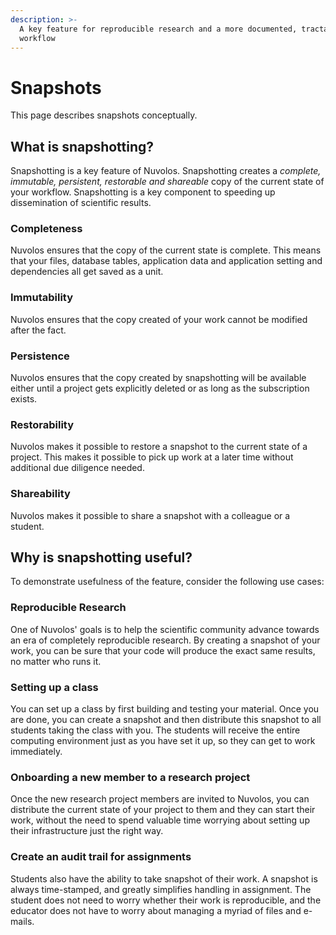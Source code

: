 ```yaml
---
description: >-
  A key feature for reproducible research and a more documented, tractable
  workflow
---
```


# Snapshots

This page describes snapshots conceptually. 

## What is snapshotting?

Snapshotting is a key feature of Nuvolos. Snapshotting creates a _complete, immutable, persistent, restorable and shareable_ copy of the current state of your workflow. Snapshotting is a key component to speeding up dissemination of scientific results.

### Completeness

Nuvolos ensures that the copy of the current state is complete. This means that your files, database tables, application data and application setting and dependencies all get saved as a unit.

### Immutability

Nuvolos ensures that the copy created of your work cannot be modified after the fact.

### Persistence

Nuvolos ensures that the copy created by snapshotting will be available either until a project gets explicitly deleted or as long as the subscription exists.

### Restorability

Nuvolos makes it possible to restore a snapshot to the current state of a project. This makes it possible to pick up work at a later time without additional due diligence needed.

### Shareability

Nuvolos makes it possible to share a snapshot with a colleague or a student. 

## Why is snapshotting useful?

To demonstrate usefulness of the feature, consider the following use cases:

### Reproducible Research

One of Nuvolos' goals is to help the scientific community advance towards an era of completely reproducible research. By creating a snapshot of your work, you can be sure that your code will produce the exact same results, no matter who runs it.

### Setting up a class

You can set up a class by first building and testing your material. Once you are done, you can create a snapshot and then distribute this snapshot to all students taking the class with you. The students will receive the entire computing environment just as you have set it up, so they can get to work immediately.

### Onboarding a new member to a research project

Once the new research project members are invited to Nuvolos, you can distribute the current state of your project to them and they can start their work, without the need to spend valuable time worrying about setting up their infrastructure just the right way.

### Create an audit trail for assignments

Students also have the ability to take snapshot of their work. A snapshot is always time-stamped, and greatly simplifies handling in assignment. The student does not need to worry whether their work is reproducible, and the educator does not have to worry about managing a myriad of files and e-mails.

